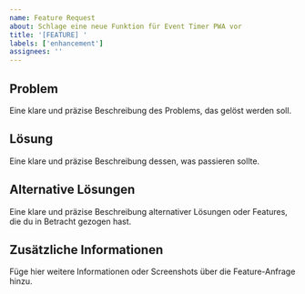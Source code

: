 ```yaml
---
name: Feature Request
about: Schlage eine neue Funktion für Event Timer PWA vor
title: '[FEATURE] '
labels: ['enhancement']
assignees: ''
---
```


## Problem
Eine klare und präzise Beschreibung des Problems, das gelöst werden soll.

## Lösung
Eine klare und präzise Beschreibung dessen, was passieren sollte.

## Alternative Lösungen
Eine klare und präzise Beschreibung alternativer Lösungen oder Features, die du in Betracht gezogen hast.

## Zusätzliche Informationen
Füge hier weitere Informationen oder Screenshots über die Feature-Anfrage hinzu.
